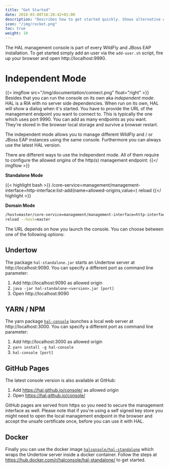 ```yaml
---
title: "Get Started"
date: 2018-03-08T16:28:42+01:00
description: "Describes how to get started quickly. Shows alternative ways to launch and use the console."
icon: "/img/rocket.png"
toc: true
weight: 10
---
```

The HAL management console is part of every WildFly and JBoss EAP installation. To get started simply add an user via the `add-user.sh` script, fire up your browser and open http://localhost:9990. 

# Independent Mode

{{< imgflow src="/img/documentation/connect.png" float="right" >}}
Besides that you can run the console on its own aka *independent mode*. HAL is a RIA with no server side dependencies. When run on its own, HAL will show a dialog when it's started. You have to provide the URL of the management endpoint you want to connect to. This is typically the one which uses port 9990. You can add as many endpoints as you want. They're stored in the browser local storage and survive a browser restart. 

The independent mode allows you to manage different WildFly and / or JBoss EAP instances using the same console. Furthermore you can always use the latest HAL version.

There are different ways to use the independent mode. All of them require to configure the allowed origins of the http(s) management endpoint:
{{</ imgflow >}}

**Standalone Mode**

{{< highlight bash >}}
/core-service=management/management-interface=http-interface:list-add(name=allowed-origins,value=<url>)
reload
{{</ highlight >}}

**Domain Mode**

```bash
/host=master/core-service=management/management-interface=http-interface:list-add(name=allowed-origins,value=<url>)
reload --host=master
``` 

The URL depends on how you launch the console. You can choose between one of the following options:

## Undertow

The package `hal-standalone.jar` starts an Undertow server at http://localhost:9090. You can specify a different port as command line parameter:

1. Add http://localhost:9090 as allowed origin
1. `java -jar hal-standalone-<version>.jar [port]` 
1. Open http://localhost:9090
  
## YARN / NPM 

The yarn package [`hal-console`](https://www.npmjs.com/package/hal-console) launches a local web server at http://localhost:3000. You can specify a different port as command line parameter:

1. Add http://localhost:3000 as allowed origin
1. `yarn install -g hal-console`
1. `hal-console [port]`

## GitHub Pages

The latest console version is also available at GitHub:

1. Add https://hal.github.io/console/ as allowed origin
1. Open https://hal.github.io/console/

GitHub pages are served from https so you need to secure the management interface as well. Please note that if you're using a self signed key store you might need to open the local management endpoint in the browser and accept the unsafe certificate once, before you can use it with HAL.

## Docker

Finally you can use the docker image [`halconsole/hal-standalone`](https://hub.docker.com/r/halconsole/hal-standalone/) which wraps the Undertow server inside a docker container. Follow the steps at https://hub.docker.com/r/halconsole/hal-standalone/ to get started. 
